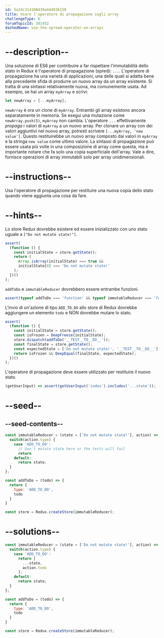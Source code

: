 ```yaml
---
id: 5a24c314108439a4d4036159
title: Usare l'operatore di propagazione sugli array
challengeType: 6
forumTopicId: 301452
dashedName: use-the-spread-operator-on-arrays
---
```


# --description--

Una soluzione di ES6 per contribuire a far rispettare l'immutabilità dello stato in Redux è l'operatore di propagazione (spred): `...`. L'operatore di propagazione ha una varietà di applicazioni, una delle quali si adatta bene alla precedente sfida di produrre un nuovo array da un array esistente. Si tratta di una sintassi relativamente nuova, ma comunemente usata. Ad esempio, se hai un array `myArray` e scrivi:

```js
let newArray = [...myArray];
```

`newArray` è ora un clone di `myArray`. Entrambi gli array esistono ancora separatamente in memoria. Se esegui una mutazione come `newArray.push(5)`, `myArray` non cambia. L'operatore `...` effettivamente *propaga* i valori di `myArray` a un nuovo array. Per clonare un array con dei valori aggiuntivi nel nuovo array, potresti scrivere `[...myArray, 'new value']`. Questo restituirebbe un nuovo array composto dai valori in `myArray` e la stringa `new value` come ultimo valore. La sintassi di propagazione può essere usata più volte in una composizione di array come questa, ma è importante notare che fa solo una copia superficiale dell'array. Vale a dire, fornisce operazioni di array immutabili solo per array unidimensionali.

# --instructions--

Usa l'operatore di propagazione per restituire una nuova copia dello stato quando viene aggiunta una cosa da fare.

# --hints--

Lo store Redux dovrebbe esistere ed essere inizializzato con uno stato uguale a `["Do not mutate state!"]`.

```js
assert(
  (function () {
    const initialState = store.getState();
    return (
      Array.isArray(initialState) === true &&
      initialState[0] === 'Do not mutate state!'
    );
  })()
);
```

`addToDo` e `immutableReducer` dovrebbero essere entrambe funzioni.

```js
assert(typeof addToDo === 'function' && typeof immutableReducer === 'function');
```

L'invio di un'azione di tipo `ADD_TO_DO` allo store di Redux dovrebbe aggiungere un elemento `todo` e NON dovrebbe mutare lo stato.

```js
assert(
  (function () {
    const initialState = store.getState();
    const isFrozen = DeepFreeze(initialState);
    store.dispatch(addToDo('__TEST__TO__DO__'));
    const finalState = store.getState();
    const expectedState = ['Do not mutate state!', '__TEST__TO__DO__'];
    return isFrozen && DeepEqual(finalState, expectedState);
  })()
);
```

L'operatore di propagazione deve essere utilizzato per restituire il nuovo stato.

```js
(getUserInput) => assert(getUserInput('index').includes('...state'));
```

# --seed--

## --seed-contents--

```js
const immutableReducer = (state = ['Do not mutate state!'], action) => {
  switch(action.type) {
    case 'ADD_TO_DO':
      // Don't mutate state here or the tests will fail
      return
    default:
      return state;
  }
};

const addToDo = (todo) => {
  return {
    type: 'ADD_TO_DO',
    todo
  }
}

const store = Redux.createStore(immutableReducer);
```

# --solutions--

```js
const immutableReducer = (state = ['Do not mutate state!'], action) => {
  switch(action.type) {
    case 'ADD_TO_DO':
      return [
        ...state,
        action.todo
      ];
    default:
      return state;
  }
};

const addToDo = (todo) => {
  return {
    type: 'ADD_TO_DO',
    todo
  }
}

const store = Redux.createStore(immutableReducer);
```
